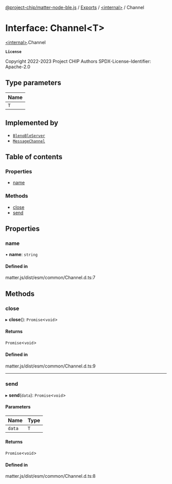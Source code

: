 [@project-chip/matter-node-ble.js](../README.md) / [Exports](../modules.md) / [\<internal\>](../modules/internal_.md) / Channel

# Interface: Channel\<T\>

[\<internal\>](../modules/internal_.md).Channel

**`License`**

Copyright 2022-2023 Project CHIP Authors
SPDX-License-Identifier: Apache-2.0

## Type parameters

| Name |
| :------ |
| `T` |

## Implemented by

- [`BlenoBleServer`](../classes/internal_.BlenoBleServer.md)
- [`MessageChannel`](../classes/internal_.MessageChannel.md)

## Table of contents

### Properties

- [name](internal_.Channel.md#name)

### Methods

- [close](internal_.Channel.md#close)
- [send](internal_.Channel.md#send)

## Properties

### name

• **name**: `string`

#### Defined in

matter.js/dist/esm/common/Channel.d.ts:7

## Methods

### close

▸ **close**(): `Promise`\<`void`\>

#### Returns

`Promise`\<`void`\>

#### Defined in

matter.js/dist/esm/common/Channel.d.ts:9

___

### send

▸ **send**(`data`): `Promise`\<`void`\>

#### Parameters

| Name | Type |
| :------ | :------ |
| `data` | `T` |

#### Returns

`Promise`\<`void`\>

#### Defined in

matter.js/dist/esm/common/Channel.d.ts:8
